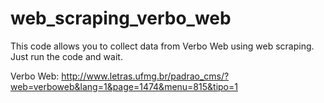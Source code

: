 # web_scraping_verbo_web
This code allows you to collect data from Verbo Web using web scraping. Just run the code and wait. 

Verbo Web:
http://www.letras.ufmg.br/padrao_cms/?web=verboweb&lang=1&page=1474&menu=815&tipo=1


